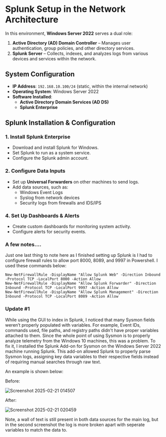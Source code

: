 # Splunk Setup in the Network Architecture

In this environment, **Windows Server 2022** serves a dual role:  
1. **Active Directory (AD) Domain Controller** – Manages user authentication, group policies, and other directory services.  
2. **Splunk Server** – Collects, indexes, and analyzes logs from various devices and services within the network.  

## System Configuration

- **IP Address**: `192.168.10.100/24` (static, within the internal network)  
- **Operating System**: Windows Server 2022  
- **Software Installed**:  
  - **Active Directory Domain Services (AD DS)**
  - **Splunk Enterprise**  

## Splunk Installation & Configuration

### 1. Install Splunk Enterprise
- Download and install Splunk for Windows.
- Set Splunk to run as a system service.
- Configure the Splunk admin account.

### 2. Configure Data Inputs
- Set up **Universal Forwarders** on other machines to send logs.
- Add data sources, such as:
  - Windows Event Logs
  - Syslog from network devices
  - Security logs from firewalls and IDS/IPS

### 4. Set Up Dashboards & Alerts
- Create custom dashboards for monitoring system activity.
- Configure alerts for security events.

### A few notes.... 

Just one last thing to note here as I finished setting up Splunk is I had to configure firewall rules to allow port 8000, 8089, and 9997 in Powershell. I used these commands below:

````
New-NetFirewallRule -DisplayName "Allow Splunk Web" -Direction Inbound -Protocol TCP -LocalPort 8000 -Action Allow
New-NetFirewallRule -DisplayName "Allow Splunk Forwarder" -Direction Inbound -Protocol TCP -LocalPort 9997 -Action Allow
New-NetFirewallRule -DisplayName "Allow Splunk Management" -Direction Inbound -Protocol TCP -LocalPort 8089 -Action Allow
````

### Update #1 

While using the GUI to index in Splunk, I noticed that many Sysmon fields weren’t properly populated with variables. For example, Event IDs, commands used, file paths, and registry paths didn't have proper variables attached to them. Since the whole point of using Sysmon is to properly analyze telemetry from the Windows 10 machines, this was a problem. To fix it, I installed the Splunk Add-on for Sysmon on the Windows Server 2022 machine running Splunk. This add-on allowed Splunk to properly parse Sysmon logs, assigning key data variables to their respective fields instead of requiring manual searches through raw text. 

An example is shown below:

Before:

![Screenshot 2025-02-21 014507](https://github.com/user-attachments/assets/10c62705-d8e5-4160-8e4f-a25aa6e8d197)

After:

![Screenshot 2025-02-21 020459](https://github.com/user-attachments/assets/dd7f9769-bc38-4bf6-b509-127756b32451)


Note, a wall of text is still present in both data sources for the main log, but in the second screenshot the log is more broken apart with seperate variables to match the data to.
